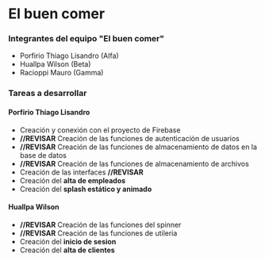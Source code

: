 # El buen comer

### Integrantes del equipo "El buen comer"
 - Porfirio Thiago Lisandro (Alfa)
 - Huallpa Wilson (Beta)
 - Racioppi Mauro (Gamma)

### Tareas a desarrollar

#### Porfirio Thiago Lisandro

 - Creación y conexión con el proyecto de Firebase
 -  **//REVISAR** Creación de las funciones de autenticación de usuarios
 -  **//REVISAR** Creación de las funciones de almacenamiento de datos en la base de datos
 -  **//REVISAR** Creación de las funciones de almacenamiento de archivos 
 - Creación de las interfaces **//REVISAR**
 - Creación del **alta de empleados**
 - Creación del **splash estático y animado**

#### Huallpa Wilson

 - **//REVISAR** Creación de las funciones del spinner
 - **//REVISAR** Creación de las funciones de utileria
 - Creación del **inicio de sesion**
 - Creación del **alta de clientes**
